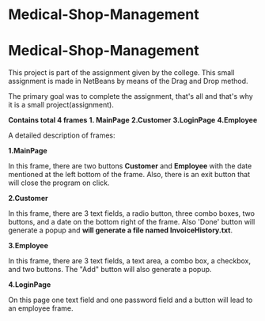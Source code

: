 # Medical-Shop-Management

# Medical-Shop-Management
This project is part of the assignment given by the college.
This small assignment is made in NetBeans by means of the Drag and Drop method.

The primary goal was to complete the assignment, that's all and that's why it is a small project(assignment).

**Contains total 4 frames**
**1. MainPage**
**2.Customer**
**3.LoginPage**
**4.Employee**

A detailed description of frames:

**1.MainPage**

In this frame, there are two buttons **Customer** and **Employee** with the date mentioned at the left bottom of the frame.
Also, there is an exit button that will close the program on click.

**2.Customer**

In this frame, there are 3 text fields, a radio button, three combo boxes, two buttons, and a date on the bottom right of the frame.
Also 'Done' button will generate a popup and **will generate a file named InvoiceHistory.txt**. 

**3.Employee**

In this frame, there are 3 text fields, a text area, a combo box, a checkbox, and two buttons. The "Add" button will also generate a popup.

**4.LoginPage**

On this page one text field and one password field and a button will lead to an employee frame.





